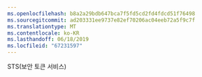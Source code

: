 ```yaml
---
ms.openlocfilehash: b8a2a29bdb647bca7f5fd5cd2fd4fdcd51f76498
ms.sourcegitcommit: ad203331ee9737e82ef70206ac04eeb72a5f9c7f
ms.translationtype: MT
ms.contentlocale: ko-KR
ms.lasthandoff: 06/18/2019
ms.locfileid: "67231597"
---
```

STS(보안 토큰 서비스)